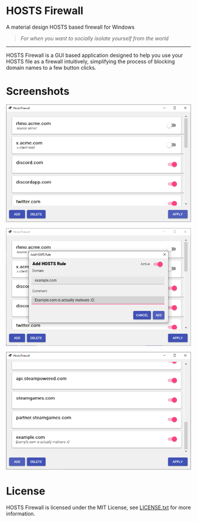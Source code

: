 # HOSTS Firewall
A material design HOSTS based firewall for Windows
> *For when you want to socially isolate yourself from the world*

----

HOSTS Firewall is a GUI based application designed to help you use your HOSTS file as a firewall intuitively, simplifying the process of blocking domain names to a few button clicks.

# Screenshots
![Main Window](github/screenshot1.png)

![Add Dialog](github/screenshot2.png)

![Comments!](github/screenshot3.png)

# License
HOSTS Firewall is licensed under the MIT License, see [LICENSE.txt](https://www.github.com/hyblocker/hosts-firewall/LICENSE.txt) for more information.

